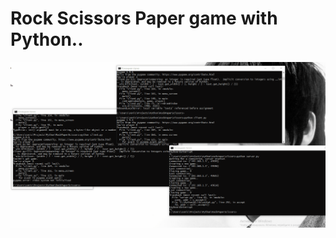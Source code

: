 # Rock Scissors Paper game with Python..

![alt text](https://github.com/FollowSonik/Pythonization/blob/master/RockPaperScissors/RockScissorPaper.gif)
